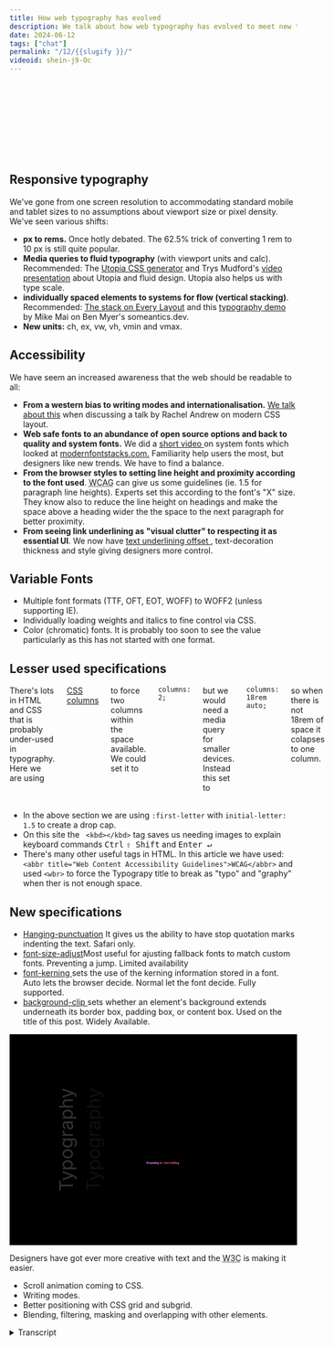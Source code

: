 ```yaml
---
title: How web typography has evolved
description: We talk about how web typography has evolved to meet new technological and social demands.
date: 2024-06-12
tags: ["chat"]
permalink: "/12/{{slugify }}/"
videoid: shein-j9-Oc
---
```


<style>       
        .text-effect  {
            margin-block: 1rem;              
            font-size: 7rem;
            block-size:8rem;
            font-weight: 900;
            background:url("/img/typography-title.webp") center;
            background-size:cover;
            background-clip:text;
            -webkit-background-clip: text;   
            color: transparent;
            filter: drop-shadow(0.2rem 0.2rem  black) ;
        }
        
    h1 small{    
      font-size: var(--step-1);
      font-weight: 400;
      font-style: italic;
    }
    .columns{
    columns: 18rem auto;
    column-gap: var(--size-l)
    }
    
    .columns::first-letter{
      font-family: Georgia, 'Times New Roman', Times, serif;
      border: .2rem solid var(--brand);
      padding: .5rem;
      margin: 0 .6rem 0 0;
      initial-letter: 1.7;
    }
    
    
    :root {
      --color:hsl(240, 9%, 14%);
      --c1: hsl(355, 81%, 62%);
      --c2: hsl(293, 93%, 73%);
      --c3: hsl(240, 100%, 81%);
      --gradient: linear-gradient(
        60deg,
        var(--c3),
        var(--c2),
        var(--c1),
        var(--c2),
        var(--c3)
      );
      --scale-start: 0.1;
      --scale-end: 1.0;
      /* 
        linear easing generator
        https://linear-easing-generator.netlify.app/
      */
       --ease-elastic: linear(
        0, 0.186 2.1%, 0.778 7.2%, 1.027 9.7%, 1.133, 1.212, 1.264, 1.292 15.4%,
        1.296, 1.294, 1.285, 1.269 18.9%, 1.219 20.9%, 1.062 25.8%, 0.995 28.3%,
        0.944 31.1%, 0.93, 0.921, 0.92 35.7%, 0.926, 0.94 39.7%, 1.001 47%, 1.014,
        1.021 52.4%, 1.02 56.4%, 1 65.5%, 0.994 70.7%, 1.001 88.4%, 1
      );
      --ease-bounce-out: cubic-bezier(0.34, 1.56, 0.64, 1);
    }
    
    @media (prefers-reduced-motion) {
      :root {
        --scale-start: var(--scale-end);
        --ease-elastic: ease-out;
        --ease-bounce-out: ease-out;
      }
    }
    
    .text {
      font-family:Georgia, serif;
      background-image: var(--gradient);
      font-size: 5rem;
      background-clip: text;
      -webkit-background-clip: text;
      color: transparent;
      block-size:5rem;
    }
    
    @supports (animation-timeline: view()) {
      .box {
        animation: trigger steps(1) both, fade linear both;
        animation-timeline: view();
        animation-range: entry 40% contain 40%;
      }
    
      .text {
        animation: pop-back 1s var(--ease-bounce-out) forwards;
      }
    
      @container style(--animate: true) {
        .text {
          animation: pop 1s var(--ease-elastic) forwards,
            text-gradient 500Ms cubic-bezier(0, 0.55, 0.45, 1) forwards;
        }
      }
    }
    
    @keyframes fade {
      from {
        opacity: 0;
      }
      to {
        opacity: 1;
      }
    }
    
    @keyframes trigger {
      to {
        --animate: true;
      }
    }
    
    @keyframes pop {
      from {
        scale: var(--scale-start);
      }
      to {
        scale: var(--scale-end);
      }
    }
    
    @keyframes text-gradient {
      100% {
        background-position: 10% center;
      }
    }
    
    @keyframes pop-back {
      from {
        scale: var(--scale-end);
      }
      to {
        color: var(--color);
        scale: var(--scale-start);
      }
    }
    
    
    .w-mode{
       writing-mode: vertical-lr;
       font-size: 2rem; 
       transform: rotate(180deg);
       margin:0 1rem 0 0 ; 
       filter: drop-shadow( -3rem 0 rgba(25, 25, 25, 0.339))  brightness(200%);
    }
    
    .box {
    display: grid; 
    grid-template-columns: 6rem auto;
    align-items: end;
    background-color:black;
    padding:5rem;
    }
    
    .box h2{
      margin-inline-start:-1rem; 
      font-size: var(--step-5);     
    }

    code{
      display:inline;
    }

    
</style>

<p class="text-effect">Typo<wbr>graphy</p>
<h2>Responsive typography</h2>  

<p>We've gone from one screen resolution to accommodating standard mobile and tablet sizes to no assumptions about viewport size or pixel density.  We've seen various shifts:</p>

<ul>
 <li><strong>px to rems.</strong>  Once hotly debated. The 62.5% trick of converting 1 rem to 10 px is still quite popular.</li>
 <li><strong>Media queries to fluid typography</strong> (with viewport units and calc). Recommended: The <a href="https://utopia.fyi/" target="_blank" rel="noopener noreferrer">Utopia CSS generator</a> and Trys Mudford's <a href="https://www.youtube.com/watch?v=xd6wSHqGreQ" target="_blank" rel="noopener noreferrer">video presentation</a> about Utopia and fluid design. Utopia also helps us with type scale.</li>

 <li><strong>individually spaced elements to systems for flow (vertical stacking)</strong>. Recommended: <a href="https://every-layout.dev/layouts/stack/" target="_blank" rel="noopener noreferrer">The stack on Every Layout</a>  and this <a href="https://someantics.dev/great-typography-with-modern-css/" target="_blank" rel="noopener noreferrer">typography demo</a> by Mike Mai on Ben Myer's someantics.dev.</li>

 <li><strong>New units:</strong> ch, ex, vw, vh, vmin and vmax. </li>
</ul>

<h2>Accessibility </h2>

We have seem an increased awareness that the web should be readable to all:

<ul>
 <li><strong>From a western bias to writing modes and internationalisation.</strong> <a href='/3/'>We talk about this</a> when discussing a talk by Rachel Andrew on modern CSS layout.</li>

 <li><strong>Web safe fonts to an abundance of open source options and back to quality and system fonts.</strong> We did a <a href='/learn/3/'>short video </a>on system fonts which looked at <a href="https://modernfontstacks.com/" target="_blank" rel="noopener noreferrer">modernfontstacks.com.</a>  Familiarity help users the most, but designers like new trends. We have to find a balance.</li>

 <li><strong>From the browser styles to setting line height and proximity according to the font used</strong>. <abbr title="The Web Content Accessibility Guidelines">WCAG</abbr> can give us some guidelines (ie. 1.5 for paragraph line heights). Experts set this according to the font's "X" size. They know also to reduce the line height on headings and make the space above a heading wider the the space to the next paragraph for better proximity. </li>

 <li><strong>From seeing link underlining as "visual clutter" to respecting it as essential UI</strong>. We now have <a href="https://developer.mozilla.org/en-US/docs/Web/CSS/text-underline-offset" target="_blank" rel="noopener noreferrer">text underlining offset </a>, text-decoration thickness and style giving designers more control.</li>
</ul>

<h2>Variable Fonts</h2>

<ul>
 <li>Multiple font formats (TTF, OFT, EOT, WOFF) to WOFF2 (unless supporting IE).</li>

 <li>Individually loading weights and italics to fine control via CSS.</li>
 <li>Color (chromatic) fonts. It is probably too soon to see the value particularly as this has not started with one format.
 </li>
</ul>

<section class="wide">

<h2>Lesser used specifications</h2>   

<div class="columns">
There's lots in HTML and CSS that is probably under-used in typography.  Here we are using <a href="https://developer.mozilla.org/en-US/docs/Web/CSS/columns" target="_blank" rel="noopener noreferrer">CSS columns</a> to force two columns within the space available. We could set it to <code>columns: 2;</code> but we would need a media query for smaller devices. Instead this set to <code>columns: 18rem auto;</code> so when there is not 18rem of space it colapses to one column.    
</div>
<br>
</section>
<ul>

<li>In the above section we are using <code>:first-letter</code> with <code>initial-letter: 1.5</code> to create a drop cap.</li>

<li> On this site the <code> &lt;kbd&gt;&lt;/kbd&gt;</code> tag saves us needing images to explain keyboard commands <kbd>Ctrl</kbd>  <kbd>⇧ Shift</kbd> and <kbd>Enter ↵ </kbd> </li>

<li>There's many other useful tags in HTML. In this article we have used: <code>&lt;abbr title=&quot;Web Content Accessibility Guidelines&quot;&gt;WCAG&lt;/abbr&gt;</code> and used <code>&lt;wbr&gt;</code> to force the Typograpy title to break as "typo" and "graphy" when ther is not enough space. </li>
</ul>


<h2>New specifications </h2>

<ul>
<li><a href="https://developer.mozilla.org/en-US/docs/Web/CSS/hanging-punctuation" target="_blank" rel="noopener noreferrer">Hanging-punctuation</a> It gives us the ability to have stop quotation marks indenting the text. Safari only.</li>

<li><a href="https://developer.mozilla.org/en-US/docs/Web/CSS/font-size-adjust" target="_blank" rel="noopener noreferrer">font-size-adjust</a>Most useful for ajusting fallback fonts to match custom fonts. Preventing a jump. Limited availability </li>

<li><a href="https://developer.mozilla.org/en-US/docs/Web/CSS/font-kerning" target="_blank" rel="noopener noreferrer">font-kerning </a> sets the use of the kerning information stored in a font. Auto lets the browser decide. Normal let the font decide. Fully supported.</li>

<li><a href="https://developer.mozilla.org/en-US/docs/Web/CSS/background-clip" target="_blank" rel="noopener noreferrer">background-clip </a> sets whether an element's background extends underneath its border box, padding box, or content box. Used on the title of this post. Widely Available.</li>
</ul>


<div class="box popout">
<p><span class="w-mode">Typography</span></p> 
<h2 class="text pop">Branding & Storytelling</h2>    
</div>


<p>Designers have got ever more creative with text and the <abbr title="Worldwide Web Consoritum">W3C</abbr> is making it easier.</p>

<ul>
<li>Scroll animation coming to CSS.</li>
<li>Writing modes.</li>
<li>Better positioning with CSS grid and subgrid.</li>
<li> Blending, filtering, masking and overlapping with other elements.</li>
</ul>

<details>
<summary>Transcript</summary>                 
<p>[00:00:05] <strong>Nathan Wrigley: </strong>Welcome to the No Script show about modern web design, where we look at what we can build today with minimal software and skills.</p>
<p>Today we&#8217;re talking about how web typography has evolved to meet new technological and social demands. We can&#8217;t cover all the new CSS properties and units or fully explore what is possible with variable fonts, but we might be able to understand modern web typography through its changing history. David.</p>
<p>How comfortable are you with the topic of typography? Now there&#8217;s a leading question.</p>
<p>[00:00:37] David Waumsley: Yeah. not very, I always feel intimidated. We were talking about this earlier. I think we both feel that when people really know their stuff, when they&#8217;ve got design training, they know stuff and it&#8217;s almost a secret language.</p>
<p>I think that&#8217;s a club. Yep. I dunno the secret handshake to get in, but I&#8217;m learning stuff and it&#8217;s becoming more important to me all the time and</p>
<p>[00:01:02] <strong>Nathan Wrigley: </strong>think it never felt at the beginning when I was doing websites, it never felt like an important thing. And then I&#8217;d open up a book. So when books were the way that you learn about the internet, I&#8217;d open up a book and I&#8217;d see.</p>
<p>somebody getting into typography and my eyes would just glaze over. there&#8217;d be charts pointing to the corners of letters and the kerning and all of that kind of thing. And I think I don&#8217;t need to know any of this. it&#8217;s hard enough getting the pixels on the page, just I&#8217;ll use whatever font comes my way.</p>
<p>but you&#8217;re right. And I, feel like a lot of people who have been, very good, capable, thoughtful about typography, I. Maybe they have some background in graphic design, a history of working in graphic design, or maybe they went to some art college or something like that. So there has been a feeling that it&#8217;s in a domain that I don&#8217;t, usually circulate in.</p>
<p>[00:01:53] David Waumsley: I know. And you were showing me some of the books that were on your shelf there. Yeah. You&#8217;ve got things by Elliot J Stock and, what was it? Mark Bolton. Mark Bolton.</p>
<p>[00:02:00] <strong>Nathan Wrigley: </strong>The, the Designing for the Web, it&#8217;s an old book now, but open it up and it&#8217;s full of this typography stuff and, actually interestingly.</p>
<p>I don&#8217;t think that information in that book has probably aged. If you were to look at screenshots of websites, that will be terribly outta date. &#8217;cause that book&#8217;s probably about 12, maybe older, maybe as much as 15 years old, I&#8217;m not sure. the, layouts and the capabilities and the screenshots of the websites, they&#8217;re really out of date now and you almost smirk looking at them.</p>
<p>But the typography information. It looks as fresh today as it ever did. So that&#8217;s curious. It&#8217;s this stuff is old.</p>
<p>[00:02:40] David Waumsley: Yeah. And I think what we&#8217;re talking about is how we&#8217;ve translated some of that historically onto the web here. We&#8217;ve not worried about it &#8217;cause we&#8217;ve been limited in what we could do When we started with the web, when we started, we.</p>
<p>You had those website fonts anyway, but, but I, and I think there&#8217;s also errors that we&#8217;ve never even thought of that you and I both been exposed to you particularly &#8217;cause you&#8217;ve interviewed a lot of people who are knowledgeable about this. So there&#8217;s a lot of things like knowing a readable character length, across the page, something that&#8217;s comfortable to read with, something generally under about 70 characters or something.</p>
<p>Underline in text, which we&#8217;ll talk about links as we&#8217;ll talk about. And, Just generally. also we tended to center things, didn&#8217;t we? Yeah. Blocks of paragraphs, which were hard to read. So I think there&#8217;s a lot of things that you and I would&#8217;ve picked up because it&#8217;s coming even to, those communities in WordPress.</p>
<p>We, pick up from a lot of people knowledgeable in that, about that kind of stuff. But</p>
<p>[00:03:40] <strong>Nathan Wrigley: </strong>yeah. Yeah, whenever I&#8217;ve spoken to somebody who is deeply embedded in this kind of thing, I am profoundly. Interested in the level of detail that you can get to with typography? Yeah, we&#8217;re, obviously, in this episode, we&#8217;re gonna scratch almost none of the surface even.</p>
<p>We&#8217;re just, we&#8217;re just touching the merest bit of it. But when you get into it, all of the different bits and pieces that make up a letter, there&#8217;s so many words that are, ligatures and kerning and all of these different things, and I don&#8217;t know what most of them are. Having a conversation though with these people always leaves me feeling, wow, there&#8217;s a, that literally is a career just in that, just in learning typography.</p>
<p>But, I think it&#8217;s, I think it&#8217;s not, I think the ship has sailed for me. David. No, I think</p>
<p>[00:04:33] David Waumsley: we can start to, we can implement a lot of stuff that sat there. I think what makes me interested in it is. Following on from my last chat, we were talking about how difficult it is with images that I know even from the early web when I could look at somebody who knows typography, they can lay out a beautiful site with text only and I just think I wanna be able to do that.</p>
<p>Yeah. Anyway, shall we bring up the show notes?</p>
<p>[00:04:56] <strong>Nathan Wrigley: </strong>Yeah, indeed. Indeed. Here we go. Okay, I&#8217;ll just quick plug about this website, So you are looking at, if you are looking at this and not listening to it, but if you are listening to it and want to look at it, go to no script show. So that&#8217;s the url, no script show, and then forward slash whatever episode we&#8217;re talking about.</p>
<p>So this is episode 11. no script show slash 11. We&#8217;ll get you to this page. And what a, fantastic start you&#8217;ve made at the top there, David. That looks like an image. Surely it&#8217;s an image. Yeah.</p>
<p>[00:05:32] David Waumsley: it&#8217;s type, it&#8217;s just using, I think, a fairly new property where we can, and I always forget what the name of it, I mention it later in the notes, so we&#8217;ll come to it.</p>
<p>But it&#8217;s a, basically a clipping two type. And then we can put an image showing through, so the, type is transparent and the image underneath it is clipped in it. So yeah, I thought I needed to do something a little bit fancy for this episode, yeah.</p>
<p>[00:05:54] <strong>Nathan Wrigley: </strong>But that is really, lovely, isn&#8217;t it? Because just, the evolution of that in the day when we began, that was possible, but only as an image without a doubt.</p>
<p>and it&#8217;s not. it, I, don&#8217;t know how many people deploy this kind of typography, but that looks profoundly nice. it may not to be ev everybody&#8217;s palette, the colors or what have you, but look at what&#8217;s possible. Yeah. It&#8217;s copy pastable. It is the word typography on a screen.</p>
<p>But you&#8217;ve got all these lovely flowing colors in the background and it really sets it off. It&#8217;s really alive at the very beginning, so Bravo. Lovely job. Yeah, thank you.</p>
<p>[00:06:34] David Waumsley: okay. Should we start with, we&#8217;re looking at changes, so we&#8217;ll start with the biggest change probably is the, responsive web and how typography had to change.</p>
<p>So</p>
<p>So we&#8217;ll start talking, I think about responsive typography because we&#8217;ve gone from that single screen resolution that we could all work to.</p>
<p>So it&#8217;s similar to print. Then we&#8217;ve gone to. Responsive when we first got our sort of standard sizes for our most mobiles and tablets to now when we can make no assumptions about the viewport size of that our users have, or the pixel density as well that comes with those devices. So we, that&#8217;s meant that we&#8217;ve had quite a few shifts really, that the first one is from pixels to Rems as our unit for working with type.</p>
<p>And I think with that I&#8217;ve put down that it was once hotly debated. and it was up till quite recently, I think, with a lot of people still preferring pixels, still backwards looking on this, but I. And we were talking about this earlier, it&#8217;s, been a recommendation for s from the W three C since we&#8217;ve had CSS three, which is going back to 1999.</p>
<p>So 20,</p>
<p>[00:07:52] <strong>Nathan Wrigley: </strong>25 years that everybody&#8217;s ignored it. Yeah, but that&#8217;s because that&#8217;s, largely because. They weren&#8217;t able to use it. The browsers didn&#8217;t keep up. Exactly right. Exactly. Yeah.</p>
<p>[00:08:05] David Waumsley: And I think it still continued on because, It&#8217;s, not just that, that the technology wasn&#8217;t there to allow us with rems, it&#8217;s just that we&#8217;re so used.</p>
<p>people have to convert often from a pixel perfect design onto the web, and they&#8217;re used to working with pixels rather than, having something which is just non-static at all with rems. But I think the argument&#8217;s over, and I don&#8217;t think you&#8217;ll find any experts that will. For pixels now because of the accessibility, because of the fact that it is.</p>
<p>you&#8217;re unable a user&#8217;s unable then to change their browser settings if they want something large and have that honored and have everything, proportionately changed. So I think REMS is definitely it because it&#8217;s more manageable, it&#8217;s more scalable. You, can change your mind about the overall size quite easily by changing the root percentage.</p>
<p>[00:08:59] <strong>Nathan Wrigley: </strong>But, I guess a reason for. This not becoming the default also is because it&#8217;s so much less intuitive to understand. It&#8217;s there&#8217;s, some weird number that you put in there which isn&#8217;t necessarily an integer. And because of that it&#8217;s hard to ga gauge what that means. And based upon what you&#8217;ve got as the root font size them, it might look different.</p>
<p>Whereas with a pixel you put in 30 and assuming you&#8217;re using the same font throughout the website, you know what that&#8217;s gonna look like. And. 15 will be smaller by this exact amount, and 50 will be bigger by this exact amount. But, but it doesn&#8217;t allow for the capacity to change it. I guess a trick in the page builders that we&#8217;ve used is to use media queries and then change the font size within the mobile view and all of this kind of thing.</p>
<p>But, better to just set it up once and get it right with, leading onto the next point, media queries and fluid typography.</p>
<p>[00:09:59] David Waumsley: Yeah, exactly. REMS on their own. I, suppose they weren&#8217;t as convincing us pixels and why the debate went on until we really got, viewport units and calc allowing us to move from media queries where we&#8217;re saying, okay, it&#8217;s gonna be this pixels at.</p>
<p>This view port width and there&#8217;s gonna be, now we&#8217;ve moved to fluid tire topography where we can use Cal and let the browser calculate it first. So I guess why the, why we&#8217;ve everybody&#8217;s accepted REMS now is because of the fact we could use fluid typography and we&#8217;ve got these generators that takes all of the chore outta the maths.</p>
<p>And my recommended one is the utopia. One, and there&#8217;s a presentation I&#8217;ve linked to it on the show notes there, which is worth watching by Tris Midford, who talks about not only their tool and what they&#8217;re doing with it, but just generally fluid design. And it&#8217;s made it so much easier because now, if I want to do anything now, I just go over to their tool and I say.</p>
<p>And it starts with pixels. You put in what you want, right at the smallest size, your base layer</p>
<p>[00:11:04] <strong>Nathan Wrigley: </strong>going. Yeah. Yeah.</p>
<p>[00:11:05] David Waumsley: You say, what do you imagine the pixels to be there? What do you imagine its largest size that you are accommodating. Put the pixel value expected and it does the calculation between those two points.</p>
<p>And it also allows you to change the typography scale, which is. Another thing again, which makes typography so much better. It&#8217;s like musical notes. There are set types of scales that you do, so the spacing, and it will do all that for you. So as it&#8217;s condensing down to a mobile, the type of scale that you might have at a large size.</p>
<p>There needs to be less space between, the lettering and stuff. the text itself,</p>
<p>[00:11:39] <strong>Nathan Wrigley: </strong>I, confess I&#8217;ve not used that tool, but it sounds like a really valuable thing. So just in case you&#8217;re listening to this on the audio, Google Utopia, CSS generator, and if you are able to get to our show notes, there&#8217;s a link.</p>
<p>Directly there, so I should probably check that out. I confess I didn&#8217;t.</p>
<p>[00:11:58] David Waumsley: No, there&#8217;s a num I, I&#8217;ve done a small video where I&#8217;ve mentioned it as well and using it, and I, it&#8217;s my favorite one. There&#8217;s a lot of ones out there. Why I like it is because they&#8217;re, they use it all the time. There&#8217;s a few good designers.</p>
<p>Andy Bell is one of them who uses it. All the time. and they&#8217;re using it in Clear Left, which is, Jeremy Keith&#8217;s agency as well. So they&#8217;re supporting it. So they&#8217;re really keeping up to date on things that are changing with typography as well. So that&#8217;s why I like theirs above all others, but Okay.</p>
<p>Yeah. Yeah. and it&#8217;s got other things that go with it. Spacing as well, which I used. yeah, so I think, yeah, I never connected the dots until we started talking about the whole REM thing, but I think it&#8217;s, everybody&#8217;s jumped to rems when you can see, you can use the fluid typography.</p>
<p>So that seems to be the way I.</p>
<p>[00:12:47] <strong>Nathan Wrigley: </strong>We should probably say at this point what the fluid ty, what fluid typography is, and if you&#8217;ve never en encountered it, and you are using, I don&#8217;t know, media queries to change bluntly, you&#8217;ve got a, I don&#8217;t know, a, font sizing pixels for desktop, a font sizing pixels for tablet, and a font sizing pixels for anything less than tablet.</p>
<p>Call it mobile, then. This is different. This is where the, this is the allowance with fluid typography. That the, width, it&#8217;s, it is a complete linear scale. If you, enlarge the, view port, given the constraints or what, what CSS you use, the typography will just grow proportionately and then reach some sort of maximum.</p>
<p>So if you&#8217;re on, like a giant eight K monitor, it&#8217;s not, gonna be truly enormous. It&#8217;ll max out at some point that you set. But, it&#8217;s beautiful watching it when you actually just grab the handles of your browser and reduce, enlarge, reduce enlarge, and you see the font size growing and shrinking.</p>
<p>And actually if, you think about that&#8217;s what we should always have had. I. I wish we had that, but we didn&#8217;t, tech technology didn&#8217;t allow for it, but that&#8217;s exactly what you want, right? I&#8217;m on this size device and it&#8217;s halfway between this and this. So the font is there and it&#8217;s perfectly aligned for the viewport that I&#8217;ve got.</p>
<p>Yeah. it&#8217;s a shame that it&#8217;s now a new thing rather than this has been around forever and ever since the dawn of the internet. And it&#8217;s a kind</p>
<p>[00:14:13] David Waumsley: of compromise with it. &#8217;cause I think when it first came out with the fluid typography, it was just saying, oh, we could use viewport width now to do everything right.</p>
<p>And then you realize that you have to anchor that a little bit with a REM in there to make sure that, because if you do that, then users can&#8217;t zoom out on their browser. So you there&#8217;s a strange anchor and the mass of it become very difficult. So you are not absolutely fully assure, unless you, move.</p>
<p>Your browser to see how it&#8217;s responding. But it does get over that big hiccup in the fact that once where we have used the responsive to set them to our known mobiles and tablet sizes, we found that many are just before the break point that you might be reaching and then suddenly their text is out proportion to the size of their device.</p>
<p>Yeah. And you get this horrible jump in, so it gets rid of that. Yeah. And it&#8217;s, it is lovely, isn&#8217;t it? yeah. I think another thing that&#8217;s changed, at least for me, this might be my ignorance, but there&#8217;s a sort of move away, I think from our browsers would generally sort out the spacing on an element by element.</p>
<p>Basis, or we would style elements. we would put the margins of the paddings that we wanted on our individual elements. Now, I think there&#8217;s more of an interest in looking at flow because we want to control uniformly the. The space that we&#8217;ve got between our paragraphs and stuff. So there are a couple of, again, a couple of things that I would recommend for this.</p>
<p>One is the stack, which is on every layout, which is, again, Andy Bell, who I&#8217;ve mentioned, and probably a key person behind this is Hayden Pickering, because 10 years ago now, he came up with something called. atomic, which you called the No, it was the Lobotomized Owl. Oh, this little selector.</p>
<p>yeah. Yeah. it&#8217;s, he always had this problem, so if you put pad in padding on the bottom of your paragraphs, then the last paragraph would always have that padding that you didn&#8217;t want. So he&#8217;s used this little technique to be able to. Effectively set it on the top of your paragraph, but by using these Lobotomized owl, it&#8217;s a child so that, so he doesn&#8217;t select the first one.</p>
<p>so there&#8217;s something that you can uniform the spaces. And there&#8217;s also a wonderful demo as well. Definitely recommended. I wanna watch it again by, Mike. May who&#8217;s a really good person on typography and he is got lots of tools as well, that you can use, but is on a show by Ben Meyers called some antics Do dev.</p>
<p>Oh, that&#8217;s clever Semantic. I love what a clever name. Yeah, And you&#8217;ve gotta watch that. if you&#8217;re really into typography, I&#8217;ve gotta watch it again. &#8217;cause I didn&#8217;t, it went over my head. But it really discusses that whole idea of flow and he sets it more manually. But, yeah, and I think that&#8217;s a kind of fairly new thing.</p>
<p>[00:17:07] <strong>Nathan Wrigley: </strong>Again, links in the show notes, both of those things. The stack and the typography demo by Mike May, my, I&#8217;m not sure, is in the show notes. And then we&#8217;ve got these new units, which honestly I don&#8217;t know anywhere near enough about, so I&#8217;m hoping that you are actually gonna school me here. This&#8217;ll be interesting.</p>
<p>Yeah,</p>
<p>[00:17:27] David Waumsley: I&#8217;m pretty poor on them. One that I do use. So we&#8217;ve got ch which is for character, so we can set our. Width of things by the character length, which is really, useful for that problem that I mentioned earlier about the fact that we tend to, or I did, tend to put too many words. I. On a full view.</p>
<p>so it&#8217;s not very readable. You can set with your character length, and that&#8217;s what I&#8217;m doing actually on the site that you&#8217;re looking at. So what&#8217;s setting the length of the inner container here is the characters. I think it&#8217;s set at 70. So effectively the text within that can expand beyond that. So a lot of people are using that in part of the responsive design.</p>
<p>if you set that maximum on all of your paragraphs, then wherever you&#8217;re gonna place &#8217;em in your design, you know it&#8217;s going to be. Fairly readable, you said?</p>
<p>[00:18:15] <strong>Nathan Wrigley: </strong>Yeah. That&#8217;s</p>
<p>[00:18:15] David Waumsley: interesting.</p>
<p>[00:18:16] <strong>Nathan Wrigley: </strong>Okay. That&#8217;s fascinating.</p>
<p>[00:18:17] David Waumsley: Yeah, and something I don&#8217;t think I&#8217;ve ever used yet, which is X, the Ex.</p>
<p>Which is ex Yeah. I&#8217;ve never used this. No, it&#8217;s based, it&#8217;s a little bit like M&#8217;S are based on the, the font, M size, and we get REMS from that because we get root elements. X is the same. It&#8217;s something in typography, which again, I don&#8217;t understand, which is set in the, height of the X basically is something measuring.</p>
<p>So when you get clever people like Mike May, who knows how to use these, they will actually use that value for setting the heights. They will use that for. Knowing what is the correct line height to put according to the font that you&#8217;re using? Yeah,</p>
<p>[00:18:59] <strong>Nathan Wrigley: </strong>this rings a bell. it&#8217;s got, it has got some characteristic of the letter X, hasn&#8217;t it?</p>
<p>And I can&#8217;t remember why that letter in particular. Maybe it&#8217;s just got certain height or width ratio. Yeah. Can&#8217;t remember, but yeah. Okay. That&#8217;s fascinating. So not the letter X, but EX in this case. Yeah,</p>
<p>[00:19:18] David Waumsley: EX in this case. I&#8217;ve never used it yet, but it&#8217;s really for, if you do understand that you might be setting certain things against the, X value of the font if you really understand the font you are using.</p>
<p>So you are styling into that. Yeah, it goes a bit above me. And then of course we got the. We&#8217;ve already talked about them. We&#8217;ve got the sort of a viewport width of Viewport height. We can start using an viewport minimum of Viewport Max. And someone like Mike May, again, I really don&#8217;t use V Max yet, but he might use it to section the sort of space he will put on sections of his site.</p>
<p>So his header, his footer, his main, The leftover space at the bottom, he&#8217;ll be setting this to percentage. So depending on the browser itself, it will allow a little bit more space or less as needed. So again, it&#8217;s, it&#8217;s one way of doing it. But again, I use other things in Utopia for spacing to, set spacing so it changes according to the size of the viewport.</p>
<p>So there&#8217;s lots of different ways to skin this particular cat, I think.</p>
<p>[00:20:19] <strong>Nathan Wrigley: </strong>Yeah. And no doubt a Google around each of these will give you, yeah, a lot more information. But yeah, some of those a mystery to me. Some of them I&#8217;ve definitely used. Okay. Shall we move on? Yeah. Yeah. Accessibility.</p>
<p>[00:20:33] David Waumsley: again, that&#8217;s a big.</p>
<p>awareness boost that we&#8217;ve had recently over accessibility, maybe because it&#8217;s becoming law for us. So if we do it professionally, I guess we should be aware of these things. So there&#8217;s a lot of changes there. we&#8217;ve talked about this before. There&#8217;s, we&#8217;ve really gone from this western bias on the web to now having writing modes and internationalization.</p>
<p>Yeah. So we, I think we talked, Rachel Andrews talked about that when we were talking. I think it was in episode three when we talked about how we need to know this concept to know our CSS layouts. But there are lots of other things coming along with that. I noticed, I was just listening to the latest release, on Chrome where they have started to put in place something so you can.</p>
<p>Deal with, Chinese, Japanese, and Korean characters and stuff, and kind of space those out, Oh, interesting. That&#8217;s a big shift. Interesting. Yeah. Okay.</p>
<p>[00:21:34] <strong>Nathan Wrigley: </strong>Yeah. So we were saying before the call began, weren&#8217;t we before we hit record, at least that, at least I don&#8217;t, really even think about the, web as, a Chinese.</p>
<p>Character thing. Yes. if I ever see something like that, I, I&#8217;ve clearly strayed into an area of the web that I can&#8217;t access &#8217;cause I can&#8217;t read Chinese. But just think of the population and the fact that all of these browsers in the past, at least anyway, were really configured for, left to top to bottom.</p>
<p>Yeah. and the character set being, a Latin alphabet. And of course most of the world don&#8217;t, use any of that. But, but we&#8217;re educated to think about that. and even, the things that we&#8217;ve been talking about, the ex is based upon the, Latin character X and so on. And I don&#8217;t even know where to begin with typography with.</p>
<p>I don&#8217;t know, a Chinese character set. I, no idea what the concerns are there. I do know that there&#8217;s a history of, calligraphy and making those characters look beautiful. I would say even more so than we have in the West with our typography, that there seems to be a real heritage in, I. when they paint the Chinese characters, making them look beautiful and adding weight to certain strokes so that they enlarge in one part and diminish in another, and then, tail off into sort of, almost nothingness.</p>
<p>I. Yeah. And, yeah. Fascinating. I&#8217;d, love to get</p>
<p>[00:23:10] David Waumsley: into that. It&#8217;s interesting &#8217;cause I think the new things that you brought out for them is, a word break and auto phase for them. And also trimming because how, how their text is getting aligned in the sort of spacing isn&#8217;t. Always perfect on the web and kind of, this is all still new stuff.</p>
<p>It seems incredible that you should have such a large population of people Yeah. Who have not been accommodated so far on the web. But that&#8217;s definitely a change and it knocks onto us. &#8217;cause even if we never deal with those, we&#8217;ve had to understand things like Flexbox and grid layouts in terms of writing modes.</p>
<p>We&#8217;ve needed to have that concept to be able to align things properly. So yeah, that&#8217;s a massive change. Shall I move to the next thing? sure. That is our shift away from what we had when we started, which was only web, say fonts or system fonts to this abundance of open source options. Google fonts particularly, and then back to, I think I.</p>
<p>And it&#8217;s not, this is, this keeps going backwards and forwards I&#8217;m sure to a few quality fonts that you use that have all the character sets that are, flexible or a trend a bit back to considering system fonts again, I. So I did a little video on that one before, which was <a href="/cdn-cgi/l/email-protection" class="__cf_email__" data-cfemail="d3bfbcbcb8babdb493bebcb7b6a1bdb5bcbda7a0a7b2b0b8fdb0bcbe">[email&#160;protected]</a>, which allows you to see what, what fonts are available on different systems.</p>
<p>And you get a little screenshot of it as well, so you can see how they might pan out if you do want to use them. But there&#8217;s a real, I. I think from a accessibility point of view is the fact that probably what helps people with dyslexia above anything else or other things is familiarity. So if it&#8217;s your system font that you&#8217;re using for your body text, if that&#8217;s an apple.</p>
<p>What we should be seeing there, I think should be San Francisco on your screen. this is a variable font. It&#8217;s a, font that we couldn&#8217;t license and, for many people that&#8217;s just gonna be familiar. So it&#8217;s a good font to use perhaps, rather than bringing in a custom one where we don&#8217;t need to, where it doesn&#8217;t add any extra value.</p>
<p>[00:25:19] <strong>Nathan Wrigley: </strong>Yeah, I think we all got a bit carried away when Google fonts came around, didn&#8217;t we? Dumping, just dumping every kind of imaginable font that we could because it looked quirky and interesting. And I, think you&#8217;re right. I think there&#8217;s definitely a move away from that, in the WordPress space and CMS space and, webspace, localizing those fonts, I guess is a, recent endeavor.</p>
<p>But, GDPR and all that kind of thing. But, but I, think you&#8217;re right. I think going back to system fonts and something which is familiar. for functional text. Text, like we&#8217;re seeing on the screen now where we&#8217;re just trying to get information from us to you where the flare and the novelty of it is really not the point then.</p>
<p>Yeah. But obviously if I was to go to, I don&#8217;t know, the latest band&#8217;s website, the latest pop stars website, where that sort of creativity is trying to be emphasized. Maybe the bit about how tickets, how much tickets cost, and where the venue is. Maybe that&#8217;d be a web safe font. the bit about, what the artist does and who they are, especially the headings.</p>
<p>You you, still feel you&#8217;ve gotta go a bit knots with that because, &#8217;cause it, that&#8217;s part of the whole typography thing is allowing you to be creative. But I&#8217;m like you, but maybe it&#8217;s &#8217;cause I&#8217;m old and my eyes are starting to fail a bit more. I&#8217;ve got glasses on and things I want, I would just want clarity.</p>
<p>I just want everything to be, the contrast between the background and the font. To be clear, I need it to be readable. I need it to be spaced out and I, I honestly don&#8217;t care too much for the, for the snazzy fonts.</p>
<p>[00:26:55] David Waumsley: Yeah, and I, just think, obviously with the other pressures, the kind of green pressures and the speed pressures as well, that, if there&#8217;s not a good reason to argue for a custom font, we don&#8217;t necessarily stick it in and, but that&#8217;s not been my thinking.</p>
<p>For the last 10 years, it&#8217;s been like, woo. Which, of all these fonts that, Exactly.</p>
<p>[00:27:14] <strong>Nathan Wrigley: </strong>Which one might Crow are in? But don&#8217;t you have, I can&#8217;t remember the last time this happened to me, but when you stumble across a website where they&#8217;ve just got text, so imagery is out the window, it&#8217;s just, plain background.</p>
<p>Yeah. Beautiful typography, something clear, readable. They&#8217;ve obviously thought about the layout a lot. Yeah, it really does. It compels you. It just sucks you in, Yeah. it, it&#8217;s, really profound what fonts can do. In fact, we said this before we began the show. The. A website where clearly somebody&#8217;s put a lot of effort into fonts and making their typography look amazing.</p>
<p>It it really knocks it out the park. It takes something ordinary and makes it into extraordinary, but it, I don&#8217;t end up looking at the font particularly. I just get this profound sense. Oh, that&#8217;s clever. That&#8217;s really beautiful. Yeah. I&#8217;m now gonna go and explore what font that is and what the wits that they&#8217;re using and all of these kind of things.</p>
<p>But, yeah, sorry, digression.</p>
<p>[00:28:14] David Waumsley: Yeah, no, that&#8217;s fine. the next point in some ways I think I&#8217;ve made it already, but, perhaps a trend in that from moving to browser setting the line heights and stuff, or as individually doing it to, and proximity according to fonts use. So in some ways we have some guidance about line height is usually the biggest problem for people not being able to read.</p>
<p>When you&#8217;ve got your paragraphs and you&#8217;ve not got the right amount, and you can go to something like war gag. the, actually there&#8217;s another little thing on there. If you hover over the wagg, you&#8217;ll see I&#8217;m using, oh, it&#8217;s under lined with a, I&#8217;m using the abbreviation here. Another bit of typography.</p>
<p>the web content accessibility guidelines. Oh, sadly,</p>
<p>[00:28:56] <strong>Nathan Wrigley: </strong>our video platform doesn&#8217;t pick that up. That&#8217;s interesting. Ah, that&#8217;s, but, I am hovering over something and on my screen.</p>
<p>[00:29:03] David Waumsley: Ah, interesting. Oh, I can</p>
<p>[00:29:04] <strong>Nathan Wrigley: </strong>see it. And, it, there, there&#8217;s a little, like a, tool tip if you like, that&#8217;s the browser has provided, which pops up to, to give me the context of that.</p>
<p>But on, on the video, it&#8217;s not come through. There&#8217;s, there must be some reason for that. But anyway, there we go. And I think,</p>
<p>[00:29:19] David Waumsley: there&#8217;s more awareness of lots of things about giving line height and, the experts will know how to do that against the, fonts. The waggle will give us guidelines, like it should be roughly about 1.5.</p>
<p>it&#8217;s a unitless height, so it takes the value of the. The unit for the font that you&#8217;ve said. and there were other things that I wasn&#8217;t aware of until recently is the, and it&#8217;s probably failing on this site. the idea of proximity, the idea that we need to leave a little bit more on a header when there&#8217;s some paragraph text underneath it.</p>
<p>The, on the header itself, the space above it needs to be more than the space before you get to the paragraph. So the proximity of the header two. The paragraph underneath is grouped together, and that makes for better reading. So these, yeah, it&#8217;s</p>
<p>[00:30:05] <strong>Nathan Wrigley: </strong>interesting. I&#8217;ve always found that to be strange when you look at that, when you see it on somebody else&#8217;s website.</p>
<p>I. It looks correct, but when you are in the weeds and you are looking at, let&#8217;s say, I don&#8217;t know the, padding above a heading, I always want to get rid of it. I want it to go away. But, then when I look at it on the front end, oh yeah, no, that, that looks right because it, you do need to give that little bit of breathing space, don&#8217;t you?</p>
<p>That bit&#8217;s finished. We&#8217;re now onto a new heading. There needs to be a, proportionate gap to show, okay, this is an H four. There&#8217;s a. There&#8217;s something going on there. This is an H three something and this is an H two something else. but I, always, have this intuition. I want to erase it, but I generally don&#8217;t.</p>
<p>[00:30:51] David Waumsley: Yeah. It&#8217;s just that, it&#8217;s just so you can see what content belongs with what which kind of belongs with the content below. Just proximity is one of those things which I&#8217;m becoming more aware of all the time. as you listen to more people who know UX design and have that. Formal training.</p>
<p>I&#8217;m just looking</p>
<p>[00:31:05] <strong>Nathan Wrigley: </strong>for it on this page. And we, you don&#8217;t really have too much use of that, do you? You&#8217;ve got these great big, I&#8217;m guessing these are H twos or something like that, but, it should be, if</p>
<p>[00:31:14] David Waumsley: I&#8217;ve done it I probably haven&#8217;t, it should have a little bit more space above. Oh, it definitely does.</p>
<p>There&#8217;s,</p>
<p>[00:31:20] <strong>Nathan Wrigley: </strong>it looks like it, there&#8217;s a little, you probably can&#8217;t see on the screen. There&#8217;s a little gray box here and the distance between the v and the box. Oh, no, it definitely is. There&#8217;s definitely a little bit more. Okay. Alright, Rob.</p>
<p>[00:31:34] David Waumsley: the, next point under accessibility was just a, move, that we&#8217;ve seen, I think recently about earlier we tended to see underlining as visual clutter.</p>
<p>something that you, on your links I&#8217;m talking about here, to now respecting it as a essential. UI and I think we&#8217;ve been given some new tools that go along with that one that I most and I&#8217;m using it all the time. If you see that, yeah, you are where the links are there, there&#8217;s a, bit of a space between it, and that&#8217;s because of the new property, which is the textline, underlining offset where you can actually offset that line.</p>
<p>So we, none of the descendants are touching on it. and also you can set the. Thickness of that line as well. You can make it a little bit thinner and obviously you can color it. So we&#8217;ve got a lot more control over our links. Now</p>
<p>[00:32:23] <strong>Nathan Wrigley: </strong>I really like what you&#8217;ve done here. So obviously the descender, the G here in, in whatever font this is not particularly, it&#8217;s not particularly long.</p>
<p>The G doesn&#8217;t descend that far. Yeah, but still. The, little gap that you&#8217;ve got here, which is bigger than I would expect normally is nice. it really does make that kind of feel like it&#8217;s, I don&#8217;t know, it&#8217;s not breaking up the, flow when my eyes going from left to right and reading through it, that line is out the way.</p>
<p>Yeah. So I&#8217;m able to read it as normal text and keep going. and I do the fact that the line isn&#8217;t broken up. and, sorry, one last thing. And I do think that this has to become the default, doesn&#8217;t it? I think we all just need to settle on underlining is the way to do it? Yeah, just let&#8217;s all go back to underlining please.</p>
<p>I.</p>
<p>[00:33:10] David Waumsley: It&#8217;s become a, I think, setting also this offset, is quite nice. And I think some people have put it in their CSS resets if there&#8217;s no other style against it or class against it that will be there. Stephanie Eccles does that and and I think that&#8217;s. A really, it&#8217;s only recent this, that we were able to do it.</p>
<p>So I can see why people are wanting to remove stuff, even though you do break up the line by default of browsers. If there is a descender, it can be a little bit uncomfortable to read. But yes, I think the argument now is that we should, and, to be honest, we&#8217;re just going back to arguments that we&#8217;re there from the nineties, so we,</p>
<p>[00:33:47] <strong>Nathan Wrigley: </strong>yeah.</p>
<p>[00:33:47] David Waumsley: Jacob Nielsen, who was always saying, you must underline your links. You must underline your links. And somehow we got designers got into the idea that it was just a bit clutter and we&#8217;ll remove it, it&#8217;s fine and it really isn&#8217;t fine. And the way to know that is just imagine I. That you can&#8217;t see color, and then you&#8217;ll know it&#8217;s not fine.</p>
<p>And imagine that. Yeah, that&#8217;s a nice</p>
<p>[00:34:06] <strong>Nathan Wrigley: </strong>way. Yeah.</p>
<p>[00:34:07] David Waumsley: Simple. Or, imagine that your device is a black and white device, a monochrome device. Yeah. And suddenly you&#8217;ve removed what the web basically is. It&#8217;s,</p>
<p>[00:34:17] <strong>Nathan Wrigley: </strong>yeah. That&#8217;s really a good point. Yeah. That&#8217;s a perfect encapsulation of why. It needs to be that way.</p>
<p>If you are, if you cannot see color, just imagine it in black and white. And here it&#8217;s pretty clear. Also, I guess your, the, line height, the gap between the, this, row of text and this row of text is enough to allow that. To breathe, if Yeah. So the, under, let&#8217;s, yeah, this is a better example &#8217;cause you can see more of it.</p>
<p>The underline here, you&#8217;ve got the offset, which is quite generous, but still not too much. But it&#8217;s still not interfering with the road. Be below the, the line below it. This is still not being interfered with by this. And you can actually see that in the. The way it&#8217;s being highlighted. So that&#8217;s nice. nicely Don David,</p>
<p>[00:35:03] David Waumsley: basically.</p>
<p>Okay, we&#8217;re using system fonts here, so I&#8217;m not actually sure whether, the line height is right on yours as it is on the one that I see on the Interesting. So, it&#8217;s a bit of a guesswork on that, I think. Anyway. Yeah, so I think that&#8217;s definitely a move. And it was, it&#8217;s down to the fact that we had frameworks like Bootstrap, which were hugely popular, that didn&#8217;t underline their links by default.</p>
<p>It&#8217;s changed now. Bootstrap. Yeah. But anyway. Okay. Should we move on to the</p>
<p>[00:35:29] <strong>Nathan Wrigley: </strong>next</p>
<p>[00:35:29] David Waumsley: bit</p>
<p>[00:35:30] <strong>Nathan Wrigley: </strong>of technology? Yeah, we&#8217;d better race, actually. We&#8217;re on. Yeah, we&#8217;re on. not, I&#8217;m not sure exactly how long, but we&#8217;ve added up quite a few minutes. So let&#8217;s just put the, put the pedal to the metal. Is that what they say?</p>
<p>Something like that. There&#8217;s a lot to</p>
<p>[00:35:42] David Waumsley: cover here. Yeah. Variable fonts. We can cover them. Fairly quickly. there&#8217;s a big, change in the fact that we used to have to support multiple font formats. &#8217;cause there&#8217;s a whole history with them. So we had the TTF, the OFT. I can&#8217;t remember the what they stand for now.</p>
<p>But no, there were a whole history, I think you know, the true type form. There&#8217;s the first one that was Microsoft and Apple getting together back in the eighties. And then you get. Variations that have come on those to make them fit better with the web. Things like, I think the OFT added ligatures and things like that.</p>
<p>And then we&#8217;ve got the embedded ot, which was the one to work very well with IE. And then finally the world, worldwide web consortium got together and had a body for, fonts. And then that&#8217;s when we got Wolff.</p>
<p>[00:36:35] <strong>Nathan Wrigley: </strong>Honestly, if you, if you get me to transcribe this with AI software, the last paragraph you just said will be so interesting.</p>
<p>[00:36:45] David Waumsley: So, we get the web open font format, which is what we&#8217;ve got. And from 2010, so this is really the recommendation from the Ws. Three C from 2010, and then they further optimize it. So we get WF two now support is there for WF two. So we&#8217;ve basically gone from having to support all these, this history of formats to really being able to pretty much, unless we need to support IE, to get away with WF two, which is wonderful.</p>
<p>Yay. Yay. What do, yeah. And the, great thing about this, which leads us really to the variable fonts is the fact that, the. That&#8217;s the format for variable fonts, and I think that&#8217;s the big trend now is the fact that instead of having to load individually the weights or the italic versions of the font that we&#8217;re using, is that we can have this all within the one WF two format and use CSS to fine control the weights.</p>
<p>So if we want some. Bizarre weight. So we want it, instead of it going from 300 to 400 and we want 3, 2, 5, or something as the exact weight, we can do it with the variable fonts. And if we want our italics to slightly slant in a different way, we can do it with the CSS. So I think that&#8217;s really exciting, at the moment that we can do that.</p>
<p>Downside, of course, is that you. if you&#8217;re only using a couple of weights or something and you&#8217;re not using all this extra, then they are a bit heavier than loading those individually. And finally, yeah, we put down, which I think we&#8217;ll just skip &#8217;cause I think we&#8217;ll need to come back to it &#8217;cause I don&#8217;t understand it.</p>
<p>Color or chromatic fonts. Chromatic is the correct</p>
<p>[00:38:25] <strong>Nathan Wrigley: </strong>word. no. I have no understanding of this. Anyway. It&#8217;s a thing.</p>
<p>[00:38:29] David Waumsley: It&#8217;s a thing. Yeah. And actually it brings in a new format. I think it&#8217;s taking one of the old formats with SVGs and I think there&#8217;s not clarity over what that is. There are some, Google fonts out there, which are chromatic fonts that you can play around with.</p>
<p>I, don&#8217;t quite get the value yet because I</p>
<p>[00:38:45] <strong>Nathan Wrigley: </strong>don&#8217;t, yeah, I&#8217;m on trying to understand what the purpose is, if you, we can set the color of a font fairly straightforwardly in CSS I&#8217;m interested to see what the benefit is. What, are we getting out of it? Is it that fonts can be, I don&#8217;t know, can there be gradients in font colors, or.</p>
<p>I, yes,</p>
<p>[00:39:04] David Waumsley: exactly. I think it&#8217;s exactly that and I think, you can do a lot of the tilting and rotating and stuff of your fonts, which can create some lovely effects. But in the ones that I&#8217;ve seen around, the only thing where I could see I&#8217;d use it and, effectively it&#8217;s no dissimilar from what I&#8217;m doing on the top header of this post where I&#8217;m got an image coming through.</p>
<p>So where I&#8217;ve seen a color font being used, say it&#8217;s saying the word pizza and the background, the images of pizza and. Think, I&#8217;m not going to load this quite heavy color font to do that when I can do it with a, kind of simple. Clip masking like this for myself, so yeah. Yeah. The value&#8217;s not there yet for me.</p>
<p>Okay. We&#8217;ll have to see. Perhaps I don&#8217;t understand it. yeah. Alright. That&#8217;s</p>
<p>[00:39:45] <strong>Nathan Wrigley: </strong>variable. Fonts. Now we&#8217;re onto some lesser used specs.</p>
<p>[00:39:49] David Waumsley: Yeah, I just wanted to mention a couple of things on typography &#8217;cause they were relatively new to me, so I put an example up on there. So something which is really when we&#8217;re talking about responsive again, it&#8217;s not used and that&#8217;s CSS columns.</p>
<p>And actually this is so cool. This is so great. Yeah, it&#8217;s, it is just simply that you can set. Columns for any of the things that you want, and you can make it responsive. It&#8217;s not by default. So if we have a column count of two, it wouldn&#8217;t be responsive. We&#8217;d, we would need a media query. But what I&#8217;ve done on here, because there is a, limited space anyway, I&#8217;ve put it so it&#8217;s just magic numbers with this, but I&#8217;ve put it at 18 res here.</p>
<p>So it&#8217;s created two columns while there&#8217;s more than the 18 res to it. But if you. If you zoom in on this one, it will just automatically,</p>
<p>[00:40:36] <strong>Nathan Wrigley: </strong>see what we get. Oh, collapse. Probably make that in the center. Zoom. Let&#8217;s put that right in the middle there. So I&#8217;m gonna collapse the screen. We&#8217;ve still got two columns.</p>
<p>And there look, there we go. There&#8217;s some magic moment there. It collapses down into the one column. That&#8217;s super useful. That&#8217;s great.</p>
<p>[00:40:54] David Waumsley: So sometimes we just, bring in grid and all of that stuff where we could simply do it with CSS columns. It&#8217;s been there for some time. I think the spec&#8217;s been tightened up.</p>
<p>I think, It&#8217;s, Rachel, Andrew has been working on this as well, who worked on grid quite a lot. So anyway, it&#8217;s just a really cool trick which gets ignored. And I think there are lots of other little things which I&#8217;m just becoming aware of. So I&#8217;ve put a drop shadow in there. It&#8217;s another little bit of, on the t on my paragraph there, it&#8217;s.</p>
<p>If you see that it&#8217;s, I&#8217;ve styled it slightly different, used a different font, and it&#8217;s going over one and a half of the text a little bit more because I&#8217;ve put a little border around it on there. And this is something, though, it&#8217;s not very well supported at the moment. So it&#8217;s a combination of using first letter as a, pseudo.</p>
<p>Element. Or class, I think. And then initial letter as a drop cap to do that. So these kind of things. Yeah. And then there&#8217;s a whole thing, I won&#8217;t go into too much here else, we&#8217;ll go on forever, but I think there&#8217;s a whole lot of HTML, which we underuse. So I&#8217;ve just given one example here where I&#8217;m using the keyboard one, rather than having to pull in an image, I can style the the.</p>
<p>KBD tag and create this kind of little control shift, enter keys or any key that I want. Just with CSS.</p>
<p>[00:42:19] <strong>Nathan Wrigley: </strong>They&#8217;re nice, aren&#8217;t they? They look really nice.</p>
<p>[00:42:22] David Waumsley: Yeah. I think all the pros, the people who&#8217;ve been in this game longer than me will put these in their explanations, but I think it&#8217;s, definitely worth looking at lots of, HTML because we just don&#8217;t use many of the tags.</p>
<p>Like Mark, we don&#8217;t use, we don&#8217;t often put a. Different styling for time. All of these are tags which we often forget about, particularly if we&#8217;ve come from a background of A CMS, we just put those in. and, I&#8217;m using one actually on the top of the title there, so I&#8217;m actually using one which I&#8217;d entirely forgotten about until I started writing this, which is, the, let me just find it on the notes so I get it.</p>
<p>There is one called. Somewhere. There it is. It&#8217;s WBR, which is, there it is. It&#8217;s basically, yes. It is given a width, it&#8217;s width break opportunity, I think. And if you go to the top of the site here as I&#8217;ve got a huge, typography here. I&#8217;m actually using that to separate typo and graph. So if you slim in on that one when it hasn&#8217;t got the room, oh, this is good.</p>
<p>This is, we</p>
<p>[00:43:30] <strong>Nathan Wrigley: </strong>didn&#8217;t do, we didn&#8217;t try this before the show started. No. So I&#8217;m making it smaller. We got the word typography. It will eventually break. Yay. Look at that. That&#8217;s so</p>
<p>[00:43:39] David Waumsley: great. So you could tell us where, if you really do want to keep your massive font or something, you might want to decide where it breaks, and that&#8217;s an opportunity to do it.</p>
<p>Unlike a regular break, which will just break it for everybody. This breaks when there&#8217;s the opportunity to break. You can set it wherever you like, multiple</p>
<p>[00:43:54] <strong>Nathan Wrigley: </strong>things in one word or. Yeah.</p>
<p>[00:43:57] David Waumsley: Yes. Yeah, exactly. So it&#8217;s just sometimes you want your word to break in a different way. Yeah. If you&#8217;re gonna keep it big, probably I should have just made it small, but, okay.</p>
<p>I think that&#8217;s probably enough &#8217;cause I&#8217;m covering, yeah, the stuff. Let&#8217;s talk about the new spec, shall we? okay, here we go. Couple of things here. That&#8217;s, one that&#8217;s only in Safari only, which I think is really handy, which is hanging punctuation, which will allow, and I&#8217;ve heard this being talked about a lot.</p>
<p>People get annoyed at that. If you&#8217;ve got a block quote and the, you styled up your quotes on what, you&#8217;re gonna put the quotes up there anyway, those quotes are going to indent your text. Yeah, And it&#8217;s a lot easier if people keep. Running down vertically and see everything aligned.</p>
<p>So what hanging punctuation could do is to make sure that you get to choose that it goes outside. So you&#8217;d have to use a lot of CSS to try and force your right. Yeah, there would be a lot of negative margins and all that nonsense. So that&#8217;s quite cool, when it&#8217;s supported. But it&#8217;s safari only at the moment.</p>
<p>We&#8217;ve got font size adjust, which I talked about, about a year ago with doing stuff. Performance. it&#8217;s just, it&#8217;s the most useful thing is the fact that you can adjust, some of these fonts. Usually a fallback font, which might be a system font or something. So you can change its X shape, you can stretch it out a little bit so it can better match.</p>
<p>I. The custom font that is waiting to load. So it stops this sort of jarring when it&#8217;s going from the system fallback font to the custom font loading in. So you can line them up a little bit better with that. it&#8217;s limited availability at the moment, and there&#8217;s, font ing, that&#8217;s fully supported at the moment, which allows us to, Browsers Will, kerning is spacing basically between letters. Yeah. Yeah. Browsers will do that for themselves. If you want to force it, you can force it so that it&#8217;s set by the font or you can let the browser do it, or you can just turn it off altogether if you are controlling that. So that&#8217;s a, fully supported thing, but fairly new.</p>
<p>And finally, the thing that was. Making the, my title with the image coming through it is the background clip, which is beautiful. yeah, quite new but widely available now, and yeah, it&#8217;s just used for clipping backgrounds on there and it&#8217;s useful with text.</p>
<p>[00:46:19] <strong>Nathan Wrigley: </strong>Okay. Okay. So they&#8217;re all in the show notes?</p>
<p>no. All in the show notes, no script show slash 11. And then you&#8217;ve got a little flourish at the end here, haven&#8217;t you? You&#8217;ve got something nice to. Yeah, if you scroll, scroll. Now. I scroll up. Scroll up. Hold on. I&#8217;ll wait for it. You have to see this or go to the webpage. okay. I&#8217;m gonna scroll up slowly.</p>
<p>That little word typography, which is orientated at 90 degrees is fading in and out. I&#8217;m noticing that. What am I waiting for? Oh, at that,</p>
<p>oh my. Yeah. Wow.</p>
<p>[00:46:52] David Waumsley: You&#8217;ve even got a little bounce going on there. Yeah, I borrowed it from somebody else. I must credit them, and I&#8217;ve forgotten who it is. It&#8217;s somebody I do follow and I&#8217;ve forgotten, but I&#8217;ve amended it slightly just for hours. But yes, really this is just to highlight just the last bit of change, if you like, in our history, and I think this is really significant, only in the Chrome at the moment, but we&#8217;ve got scroll animation, which means that we can do a lot of.</p>
<p>Cool animations and stuff, with our text as I&#8217;m just showing off here. It&#8217;s a little bit over. It&#8217;s great though.</p>
<p>[00:47:21] <strong>Nathan Wrigley: </strong>Isn&#8217;t, that brilliant. and again, obviously the purview of JavaScript forever, this was, the only way to do it and now all of this stuff is coming to CSS. Yeah. it is a bit flashy, isn&#8217;t it?</p>
<p>There&#8217;s quite a lot going on there to make you make your eyes water, but you get the point. It doesn&#8217;t have to be quite so dramatic as that, but something subtle. Something just sort fading in or moving slightly to the left or the right could be very profound. That&#8217;s lovely.</p>
<p>[00:47:48] David Waumsley: I think it&#8217;s really nice that it&#8217;s coming to a lan, language that we can understand, rather than JavaScript and you really rely on languages and it makes it a lot easier.</p>
<p>So if your, browser had been set to prefer reduced motion in some form or another, then you won&#8217;t get that bounce and you&#8217;ll get the fade in slightly. You won&#8217;t get the bouncing because it can just wrap that in the CSS to be able to do that. I, I. That&#8217;s great. And I&#8217;ve also put the tilted text here just to show that we can have some fun with writing modes these days, and particularly if it that&#8217;s combined with the better positioning that we&#8217;ve got.</p>
<p>So it, it&#8217;s maybe not lined up perfectly &#8217;cause they had to do it quickly, but it&#8217;s using grid to put it side by side. So Grid and Subgrid given us the ability to place more accurately our texts and we can, as we&#8217;re showing here with the writing mode changing that we can turn it on its side.</p>
<p>It&#8217;s nice. It&#8217;s really nice. Yeah. Yeah. And that&#8217;s it. And I just think that&#8217;s the way things are going. I think typography is becoming a big thing. People are using blending, filtering, masking, overlapping with other elements and all these kind of things to tell stories these days on their web and need less images.</p>
<p>I think you can do a lot with good typography, and it can all be. Fully accessible. You can turn off the styling and anyone can read the text document screen. Readers can read it. So I think typography just come such</p>
<p>[00:49:15] <strong>Nathan Wrigley: </strong>a long way. I think this episode has been profoundly interesting. Can I urge you if you have listened to this or even watched it on the screen, go, to no script show.</p>
<p>I keep saying I&#8217;ve, I&#8217;m sure I&#8217;ve said episode 11 throughout this whole thing. And of course it&#8217;s actually episode 12, isn&#8217;t it? Yeah. I&#8217;m sorry about that. anytime I&#8217;ve said episode 11, ignore that it&#8217;s actually episode 12 and go check it out. No script show slash 12. I&#8217;ll correct that in the, in the transcript hopefully, and go and see, what marvelous things David has put together.</p>
<p>It&#8217;s all there loads of links, loads of opportunity for you to learn and figure out all this stuff. Wow. For yourself. Learn with me.</p>
<p>[00:49:55] David Waumsley: Yeah, it&#8217;s, yeah. We bitten off more than can chew really with this episode. It&#8217;s gone on quite a long time, so we&#8217;ll probably have to close up. It&#8217;s been a long one,</p>
<p>[00:50:03] <strong>Nathan Wrigley: </strong>so shall we.</p>
<p>Shall we knock it on the head there? Yeah. Okay. We&#8217;ll be back soon. Who knows when? We don&#8217;t have a set schedule, but we&#8217;ll be back at some point in the near future with episode 12, no 13 saving himself. So I&#8217;ll see you next time. Thanks, David. Yeah, thank you. Cheers. Bye bye.</p>

</details>
   